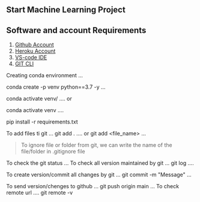 ## Start Machine Learning Project

## Software and account Requirements
1. [Github Account](https://github.com/)
2. [Heroku Account](https://dashboard.heroku.com/login)
3. [VS-code IDE](https://code.visualstudio.com/download)
4. [GIT CLI](https://git-scm.com/download)

Creating conda environment
...

conda create -p venv python==3.7 -y
...

conda activate venv/
....
or

conda activate venv
....

pip install -r requirements.txt

To add files ti git
...
git add .
....
or
git add <file_name>
...

> To ignore file or folder from git, we can write the name of the file/folder in .gitignore file

To check the git status
...
To check all version maintained by git
...
git log
....

To create version/commit  all changes by git
...
git commit -m "Message"
...

To send version/chenges to github
...
git push origin main
...
To check remote url
....
git remote -v
